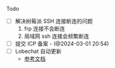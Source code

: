 Todo
- [ ] 解决树莓派 SSH 连接断连的问题
	1. frp 连接不会断连
	2. 局域网 ssh 连接会频繁断连
- [ ] 提交 ICP 备案 - (@2024-03-01 20:54)
- [ ] Lobechat 自动更新
	+ [参考文档](https://github.com/lobehub/lobe-chat/wiki/Upstream-Sync.zh-CN)

